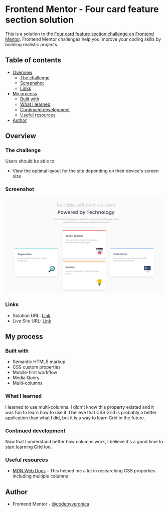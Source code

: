 # Frontend Mentor - Four card feature section solution

This is a solution to the [Four card feature section challenge on Frontend Mentor](https://www.frontendmentor.io/challenges/four-card-feature-section-weK1eFYK). Frontend Mentor challenges help you improve your coding skills by building realistic projects. 

## Table of contents

- [Overview](#overview)
  - [The challenge](#the-challenge)
  - [Screenshot](#screenshot)
  - [Links](#links)
- [My process](#my-process)
  - [Built with](#built-with)
  - [What I learned](#what-i-learned)
  - [Continued development](#continued-development)
  - [Useful resources](#useful-resources)
- [Author](#author)

## Overview

### The challenge

Users should be able to:

- View the optimal layout for the site depending on their device's screen size

### Screenshot

![](screenshot.png)

### Links

- Solution URL: [Link](https://github.com/codebyveronica/four-card-feature)
- Live Site URL: [Link](https://codebyveronica.github.io/four-card-feature/)

## My process

### Built with

- Semantic HTML5 markup
- CSS custom properties
- Mobile-first workflow
- Media Query
- Multi-columns

### What I learned

I learned to use multi-columns. I didn't know this property existed and it was fun to learn how to use it. I believe that CSS Grid is probably a better application than what I did, but it is a way to learn Grid in the future.

### Continued development

Now that I understand better how columns work, I believe it's a good time to start learning Grid too.

### Useful resources

- [MDN Web Docs](https://developer.mozilla.org/en-US/) - This helped me a lot in researching CSS properties including multiple columns

## Author

- Frontend Mentor - [@codebyveronica](https://www.frontendmentor.io/profile/codebyveronica)
